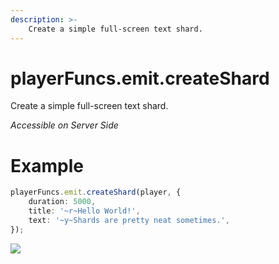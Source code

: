 ```yaml
---
description: >-
    Create a simple full-screen text shard.
---
```


# playerFuncs.emit.createShard

Create a simple full-screen text shard.

_Accessible on Server Side_

# Example

```ts
playerFuncs.emit.createShard(player, {
    duration: 5000,
    title: '~r~Hello World!',
    text: '~y~Shards are pretty neat sometimes.',
});
```

![](https://i.imgur.com/TeCuGpr.jpg)
